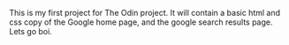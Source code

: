 This is my first project for The Odin project.
It will contain a basic html and css copy of the Google home page, and the google search results page. Lets go boi.

